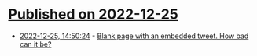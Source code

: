 # [Published on 2022-12-25](index.md)

* [2022-12-25, 14:50:24](https://news.ycombinator.com/item?id=34127675) - [Blank page with an embedded tweet. How bad can it be?](https://twitter.com/mhevery/status/1606438382561026049)
